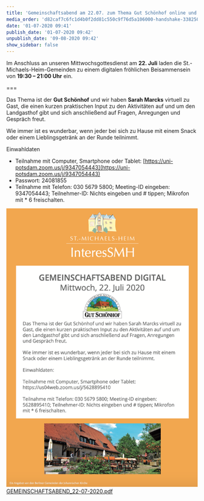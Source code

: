 ```yaml
---
title: 'Gemeinschaftsabend am 22.07. zum Thema Gut Schönhof online und am Telefon'
media_order: 'd82caf7c6fc1d4b0f2dd81c550c9f76d5a106000-handshake-33825031920.jpeg,GEMEINSCHAFTSABEND_22-07-2020.pdf,Bildschirmfoto 2020-07-17 um 18.37.07.png'
date: '01-07-2020 09:41'
publish_date: '01-07-2020 09:42'
unpublish_date: '09-08-2020 09:42'
show_sidebar: false
---
```


Im Anschluss an unseren Mittwochsgottesdienst am **22. Juli** laden die St.-Michaels-Heim-Gemeinden zu einem digitalen fröhlichen Beisammensein von **19:30 – 21:00 Uhr** ein.

===

Das Thema ist der **Gut Schönhof** und wir haben **Sarah Marcks** virtuell zu Gast, die einen kurzen praktischen Input zu den Aktivitäten auf und um den Landgasthof gibt und sich anschließend auf Fragen, Anregungen und Gespräch freut.

Wie immer ist es wunderbar, wenn jeder bei sich zu Hause mit einem Snack oder einem Lieblingsgetränk an der Runde teilnimmt.

Einwahldaten
* Teilnahme mit Computer, Smartphone oder Tablet: [https://uni-potsdam.zoom.us/j/9347054443](https://uni-potsdam.zoom.us/j/9347054443)
* Passwort: 24081855
* Teilnahme mit Telefon: 030 5679 5800; Meeting-ID eingeben: 9347054443; Teilnehmer-ID: Nichts eingeben und # tippen; Mikrofon mit * 6 freischalten.

![](Bildschirmfoto%202020-07-17%20um%2018.37.07.png)
[GEMEINSCHAFTSABEND_22-07-2020.pdf](GEMEINSCHAFTSABEND_22-07-2020.pdf)